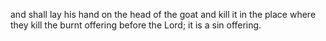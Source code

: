 and shall lay his hand on the head of the goat and kill it in the place where they kill the burnt offering before the Lord; it is a sin offering.
